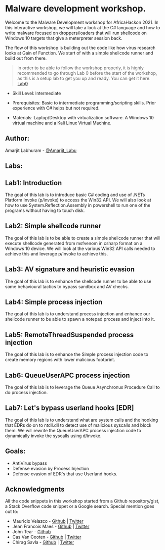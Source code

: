 # Malware development workshop.

Welcome to the Malware Development workshop for AfricaHackon 2021. In this interactive workshop, we will take a look at the C# language and how to write malware focused on droppers/loaders that will run shellcode on Windows 10 targets that give a meterpreter session back.

The flow of this workshop is building out the code like how virus research looks at Gain of Function. We start of with a simple shellcode runner and build out from there.

> In order to be able to follow the workshop properly, it is highly recommended to go through Lab 0 before the start of the workshop, as this is a setup lab to get you up and ready. You can get it here: [Lab0](https://github.com/chr0n1k/AH2021Workshop/blob/master/LabGuide/AH2021%20Workshop%20-%20Lab0.pdf)

* Skill Level: Intermediate

* Prerequisites: Basic to intermediate programming/scripting skills. Prior experience with C# helps but not required.

* Materials: Laptop/Desktop with virtualization software. A Windows 10 virtual machine and a Kali Linux Virtual Machine.

## Author: 
Amarjit Labhuram - [@Amarjit_Labu](https://twitter.com/Amarjit_Labu)

## Labs:

Lab1: Introduction
------
The goal of this lab is to introduce basic C# coding and use of .NETs Platform Invoke (p/invoke) to access the Win32 API. We will also look at how to use System.Reflection.Assembly in powershell to run one of the programs without having to touch disk.

Lab2: Simple shellcode runner
------
The goal of this lab is to be able to create a simple shellcode runner that will execute shellcode generated from msfvenom in csharp format on a Windows 10 device. We will look at the various Win32 API calls needed to achieve this and leverage p/invoke to achieve this.

Lab3: AV signature and heuristic evasion
------
The goal of this lab is to enhance the shellcode runner to be able to use some behavioural tactics to bypass sandbox and AV checks.

Lab4: Simple process injection
------
The goal of this lab is to understand process injection and enhance our shellcode runner to be able to spawn a notepad process and inject into it.

Lab5: RemoteThreadSuspended process injection
------
The goal of this lab is to enhance the Simple process injection code to create memory regions with lower malicious footprint.

Lab6: QueueUserAPC process injection
------
The goal of this lab is to leverage the Queue Asynchronus Procedure Call to do process injection.

Lab7: Let's bypass userland hooks [EDR]
------
The goal of this lab is to understand what are system calls and the hooking that EDRs do on to ntdll.dll to detect use of malicious syscalls and block them. We will rewrite the QueueUserAPC process injection code to dynamically invoke the syscalls using d/invoke.

## Goals:
* AntiVirus bypass
* Defense evasion by Process Injection
* Defense evasion of EDR's that use Userland hooks.

## Acknowledgments

All the code snippets in this workshop started from a Github repository/gist, a Stack Overflow code snippet or a Google search. Special mention goes out to:

* Mauricio Velazco - [Github](https://github.com/mvelazc0) | [Twitter](https://twitter.com/mvelazco)
* Jean Francois Maes - [Github](https://github.com/jfmaes) | [Twitter](https://twitter.com/Jean_Maes_1994)
* John Tear - [Github](https://github.com/plackyhacker)
* Cas Van Cooten - [Github](https://github.com/chvancooten) | [Twitter](https://twitter.com/chvancooten)
* Chirag Savla - [Github](https://github.com/3xpl01tc0d3r) | [Twitter](https://twitter.com/chiragsavla94)
